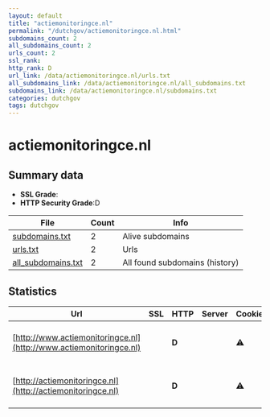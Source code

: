```yaml
---
layout: default
title: "actiemonitoringce.nl"
permalink: "/dutchgov/actiemonitoringce.nl.html"
subdomains_count: 2
all_subdomains_count: 2
urls_count: 2
ssl_rank: 
http_rank: D
url_link: /data/actiemonitoringce.nl/urls.txt
all_subdomains_link: /data/actiemonitoringce.nl/all_subdomains.txt
subdomains_link: /data/actiemonitoringce.nl/subdomains.txt
categories: dutchgov
tags: dutchgov
---
```



# actiemonitoringce.nl
## Summary data


 - **SSL Grade**:
 - **HTTP Security Grade**:D


| File       | Count | Info |
|------------|-------|------|
|[subdomains.txt](/DutchGovScope/data/actiemonitoringce.nl/subdomains.txt)|2|Alive subdomains|
|[urls.txt](/DutchGovScope/data/actiemonitoringce.nl/urls.txt)|2|Urls|
|[all_subdomains.txt](/DutchGovScope/data/actiemonitoringce.nl/all_subdomains.txt)|2|All found subdomains (history)|


## Statistics


| Url | SSL | HTTP | Server | Cookie | HSTS | CORS | CTO | CSP | XFO | XXP | RP |FP| Tech |Title |
|--------|-------|-------|------|------|------|------|------|------|------|------|------|------|------|------|
|[http://www.actiemonitoringce.nl](http://www.actiemonitoringce.nl)| | **D**||:warning: |:white_check_mark: | | | | | | :white_check_mark: | |Bootstrap HSTS IIS:8.5 Microsoft ASP.NET:4.0.30319 Windows Server||
|[http://actiemonitoringce.nl](http://actiemonitoringce.nl)| | **D**||:warning: |:white_check_mark: | | | | | | :white_check_mark: | |Bootstrap HSTS IIS:8.5 Microsoft ASP.NET Windows Server||

